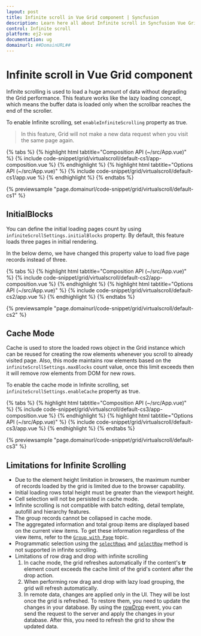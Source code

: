 ```yaml
---
layout: post
title: Infinite scroll in Vue Grid component | Syncfusion
description: Learn here all about Infinite scroll in Syncfusion Vue Grid component of Syncfusion Essential JS 2 and more.
control: Infinite scroll 
platform: ej2-vue
documentation: ug
domainurl: ##DomainURL##
---
```


# Infinite scroll in Vue Grid component

Infinite scrolling is used to load a huge amount of data without degrading the Grid performance. This feature works like the lazy loading concept, which means the buffer data is loaded only when the scrollbar reaches the end of the scroller.

To enable Infinite scrolling, set `enableInfiniteScrolling` property as true.

> In this feature, Grid will not make a new data request when you visit the same page again.

{% tabs %}
{% highlight html tabtitle="Composition API (~/src/App.vue)" %}
{% include code-snippet/grid/virtualscroll/default-cs1/app-composition.vue %}
{% endhighlight %}
{% highlight html tabtitle="Options API (~/src/App.vue)" %}
{% include code-snippet/grid/virtualscroll/default-cs1/app.vue %}
{% endhighlight %}
{% endtabs %}
        
{% previewsample "page.domainurl/code-snippet/grid/virtualscroll/default-cs1" %}

## InitialBlocks

You can define the initial loading pages count by using `infiniteScrollSettings.initialBlocks` property. By default, this feature loads three pages in initial rendering.

In the below demo, we have changed this property value to load five page records instead of three.

{% tabs %}
{% highlight html tabtitle="Composition API (~/src/App.vue)" %}
{% include code-snippet/grid/virtualscroll/default-cs2/app-composition.vue %}
{% endhighlight %}
{% highlight html tabtitle="Options API (~/src/App.vue)" %}
{% include code-snippet/grid/virtualscroll/default-cs2/app.vue %}
{% endhighlight %}
{% endtabs %}
        
{% previewsample "page.domainurl/code-snippet/grid/virtualscroll/default-cs2" %}

## Cache Mode

Cache is used to store the loaded rows object in the Grid instance which can be reused for creating the row elements whenever you scroll to already visited page. Also, this mode maintains row elements based on the `infiniteScrollSettings.maxBlocks` count value, once this limit exceeds then it will remove row elements from DOM for new rows.

To enable the cache mode in Infinite scrolling, set `infiniteScrollSettings.enableCache` property as true.

{% tabs %}
{% highlight html tabtitle="Composition API (~/src/App.vue)" %}
{% include code-snippet/grid/virtualscroll/default-cs3/app-composition.vue %}
{% endhighlight %}
{% highlight html tabtitle="Options API (~/src/App.vue)" %}
{% include code-snippet/grid/virtualscroll/default-cs3/app.vue %}
{% endhighlight %}
{% endtabs %}
        
{% previewsample "page.domainurl/code-snippet/grid/virtualscroll/default-cs3" %}

## Limitations for Infinite Scrolling

* Due to the element height limitation in browsers, the maximum number of records loaded by the grid is limited due to the browser capability.
* Initial loading rows total height must be greater than the viewport height.
* Cell selection will not be persisted in cache mode.
* Infinite scrolling is not compatible with batch editing, detail template, autofill and hierarchy features.
* The group records cannot be collapsed in cache mode.
* The aggregated information and total group items are displayed based on the current view items. To get these information regardless of the view items, refer to the [`Group with Page`](./grouping/#Group-with-paging) topic.
* Programmatic selection using the [`selectRows`](https://ej2.syncfusion.com/vue/documentation/api/grid/#selectrows) and [`selectRow`](https://ej2.syncfusion.com/vue/documentation/api/grid/#selectrow) method is not supported in infinite scrolling.
* Limitations of row drag and drop with infinite scrolling
    1. In cache mode, the grid refreshes automatically if the content's **tr** element count exceeds the cache limit of the grid's content after the drop action.
    2. When performing row drag and drop with lazy load grouping, the grid will refresh automatically.
    3. In remote data, changes are applied only in the UI. They will be lost once the grid is refreshed. To restore them, you need to update the changes in your database. By using the [rowDrop](https://ej2.syncfusion.com/vue/documentation/api/grid/#rowdrop) event, you can send the request to the server and apply the changes in your database. After this, you need to refresh the grid to show the updated data.